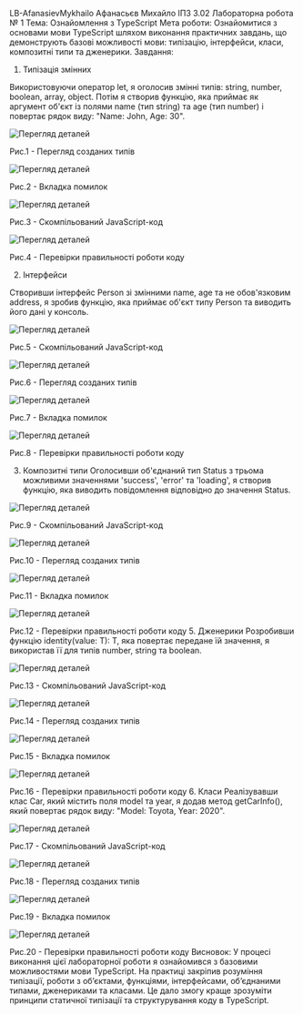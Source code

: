 LB-AfanasievMykhailo
Афанасьєв Михайло IПЗ 3.02
Лабораторна робота № 1
Тема: Ознайомлення з TypeScript
Мета роботи: Ознайомитися з основами мови TypeScript шляхом виконання практичних завдань, що демонструють базові можливості мови: типізацію, інтерфейси, класи, композитні типи та дженерики.
Завдання:
1.	Типізація змінних

Використовуючи оператор let, я оголосив змінні типів: string, number, boolean, array, object. Потім я створив функцію, яка приймає як аргумент об'єкт із полями name (тип string) та age (тип number) і повертає рядок виду: "Name: John, Age: 30".

![Перегляд деталей](imageslb1/i.png)

Рис.1 - Перегляд созданих типiв  

![Перегляд деталей](imageslb1/2.png)

Рис.2 - Вкладка помилок  

![Перегляд деталей](imageslb1/3.png)

Рис.3 - Скомпiльований JavaScript-код  

![Перегляд деталей](imageslb1/4.png)

Рис.4 - Перевiрки правильностi роботи коду

2.	Інтерфейси

Створивши iнтерфейс Person зi змiнними name, age та не обов'язковим address, я зробив функцiю, яка приймає об'єкт типу Person та виводить його дані у консоль. 

![Перегляд деталей](imageslb1/5.png)

Рис.5 - Скомпiльований JavaScript-код 

![Перегляд деталей](imageslb1/6.png)

Рис.6 - Перегляд созданих типiв  

![Перегляд деталей](imageslb1/7.png)

Рис.7 - Вкладка помилок 

![Перегляд деталей](imageslb1/8.png)

Рис.8 - Перевiрки правильностi роботи коду

3.	Композитні типи
Оголосивши об'єднаний тип Status з трьома можливими значеннями 'success', 'error' та 'loading', я створив функцію, яка виводить повідомлення відповідно до значення Status.

![Перегляд деталей](imageslb1/9.png)

Рис.9 - Скомпiльований JavaScript-код

![Перегляд деталей](imageslb1/10.png)

Рис.10 - Перегляд созданих типiв  

![Перегляд деталей](imageslb1/11.png)

Рис.11 - Вкладка помилок

![Перегляд деталей](imageslb1/12.png)

Рис.12 - Перевiрки правильностi роботи коду
5.	Дженерики
Розробивши функцію identity(value: T): T, яка повертає передане їй значення, я використав її для типів number, string та boolean.  

![Перегляд деталей](imageslb1/13.png)

Рис.13 - Скомпiльований JavaScript-код

![Перегляд деталей](imageslb1/14.png)

Рис.14 - Перегляд созданих типiв  

![Перегляд деталей](imageslb1/15.png)

Рис.15 - Вкладка помилок 

![Перегляд деталей](imageslb1/16.png)

Рис.16 - Перевiрки правильностi роботи коду
6.	Класи
Реалiзувавши клас Car, який мiстить поля model та year, я додав метод getCarInfo(), який повертає рядок виду: "Model: Toyota, Year: 2020".  

![Перегляд деталей](imageslb1/17.png)

Рис.17 - Скомпiльований JavaScript-код  

![Перегляд деталей](imageslb1/18.png)

Рис.18 - Перегляд созданих типiв 

![Перегляд деталей](imageslb1/19.png)

Рис.19 - Вкладка помилок  

![Перегляд деталей](imageslb1/20.png)

Рис.20 - Перевiрки правильностi роботи коду
Висновок: У процесі виконання цієї лабораторної роботи я ознайомився з базовими можливостями мови TypeScript.
На практиці закріпив розуміння типізації, роботи з об’єктами, функціями, інтерфейсами, об’єднаними типами, дженериками та класами.
Це дало змогу краще зрозуміти принципи статичної типізації та структурування коду в TypeScript.
